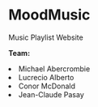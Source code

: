 # MoodMusic
Music Playlist Website

<strong>Team:</strong>
<li>Michael Abercrombie</li>
<li>Lucrecio Alberto</li>
<li>Conor McDonald</li>
<li>Jean-Claude Pasay</li>
